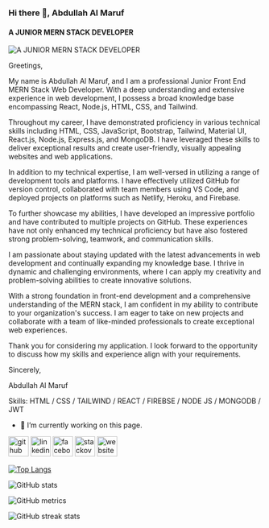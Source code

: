 ### Hi there 👋, Abdullah Al Maruf
#### A JUNIOR MERN STACK DEVELOPER 
![A JUNIOR MERN STACK DEVELOPER ](https://media.licdn.com/dms/image/D5616AQEpy8nOC7CdpA/profile-displaybackgroundimage-shrink_350_1400/0/1686853536928?e=1692230400&v=beta&t=j5o1k6h4t0YW1VwiJOz_4V0Occt3c2-DqWYYVLSN5iY)

Greetings,

My name is Abdullah Al Maruf, and I am a professional Junior Front End MERN Stack Web Developer. With a deep understanding and extensive experience in web development, I possess a broad knowledge base encompassing React, Node.js, HTML, CSS, and Tailwind.

Throughout my career, I have demonstrated proficiency in various technical skills including HTML, CSS, JavaScript, Bootstrap, Tailwind, Material UI, React.js, Node.js, Express.js, and MongoDB. I have leveraged these skills to deliver exceptional results and create user-friendly, visually appealing websites and web applications.

In addition to my technical expertise, I am well-versed in utilizing a range of development tools and platforms. I have effectively utilized GitHub for version control, collaborated with team members using VS Code, and deployed projects on platforms such as Netlify, Heroku, and Firebase.

To further showcase my abilities, I have developed an impressive portfolio and have contributed to multiple projects on GitHub. These experiences have not only enhanced my technical proficiency but have also fostered strong problem-solving, teamwork, and communication skills.

I am passionate about staying updated with the latest advancements in web development and continually expanding my knowledge base. I thrive in dynamic and challenging environments, where I can apply my creativity and problem-solving abilities to create innovative solutions.

With a strong foundation in front-end development and a comprehensive understanding of the MERN stack, I am confident in my ability to contribute to your organization's success. I am eager to take on new projects and collaborate with a team of like-minded professionals to create exceptional web experiences.

Thank you for considering my application. I look forward to the opportunity to discuss how my skills and experience align with your requirements.

Sincerely,

Abdullah Al Maruf

Skills: HTML / CSS / TAILWIND / REACT / FIREBSE / NODE JS / MONGODB / JWT

- 🔭 I’m currently working on this page. 


[<img src='https://cdn.jsdelivr.net/npm/simple-icons@3.0.1/icons/github.svg' alt='github' height='40'>](https://github.com/maruf9921)  [<img src='https://cdn.jsdelivr.net/npm/simple-icons@3.0.1/icons/linkedin.svg' alt='linkedin' height='40'>](https://www.linkedin.com/in/https://www.linkedin.com/in/abdullah-al-maruf-517428213/)  [<img src='https://cdn.jsdelivr.net/npm/simple-icons@3.0.1/icons/facebook.svg' alt='facebook' height='40'>](https://www.facebook.com/https://www.facebook.com/maruf.shanto.5)  [<img src='https://cdn.jsdelivr.net/npm/simple-icons@3.0.1/icons/stackoverflow.svg' alt='stackoverflow' height='40'>](https://stackoverflow.com/users/https://stackoverflow.com/users/18089330/abdullah-al-maruf?tab=profile)  [<img src='https://cdn.jsdelivr.net/npm/simple-icons@3.0.1/icons/icloud.svg' alt='website' height='40'>](https://marufprotfolio.netlify.app)  

[![Top Langs](https://github-readme-stats.vercel.app/api/top-langs/?username=maruf9921)](https://github.com/anuraghazra/github-readme-stats)

![GitHub stats](https://github-readme-stats.vercel.app/api?username=maruf9921&show_icons=true&count_private=true)  

![GitHub metrics](https://metrics.lecoq.io/maruf9921)  

![GitHub streak stats](https://streak-stats.demolab.com/?user=maruf9921)  

